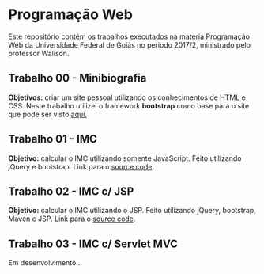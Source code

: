 # Programação Web

Este repositório contém os trabalhos executados na materia Programação Web da Universidade Federal de Goiás no periodo 2017/2, ministrado pelo professor Walison.

## Trabalho 00 - Minibiografia

**Objetivos:** criar um site pessoal utilizando os conhecimentos de HTML e CSS. Neste trabalho utilizei o framework **bootstrap** como base para o site que pode ser visto [aqui.](https://github.com/lincond/pw2017-2/tree/master/Trabalho%2000%20-%20Minibiografia)

## Trabalho 01 - IMC

**Objetivo:** calcular o IMC utilizando somente JavaScript. Feito utilizando jQuery e bootstrap. Link para o [source code](https://github.com/lincond/pw2017-2/tree/master/Trabalho%2001%20-%20IMC).

## Trabalho 02 - IMC c/ JSP

**Objetivo:** calcular o IMC utilizando o JSP. Feito utilizando jQuery, bootstrap, Maven e JSP. Link para o [source code](https://github.com/lincond/pw2017-2/tree/master/Trabalho%2002%20-%20IMC%20com%20JSP).

## Trabalho 03 - IMC c/ Servlet MVC

Em desenvolvimento...
